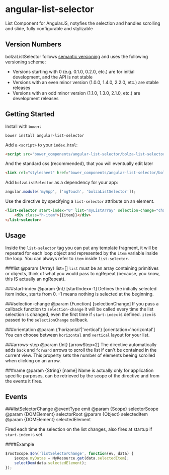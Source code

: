 angular-list-selector
=====================

List Component for AngularJS, notyfies the selection and handles scrolling and slide, fully configurable and stylizable

## Version Numbers

bolzaListSelector follows [semantic versioning](http://semver.org/) and uses the following versioning scheme:

 * Versions starting with 0 (e.g. 0.1.0, 0.2.0, etc.) are for initial development, and the API is not stable
 * Versions with an even minor version (1.0.0, 1.4.0, 2.2.0, etc.) are stable releases
 * Versions with an odd minor version (1.1.0, 1.3.0, 2.1.0, etc.) are development releases



## Getting Started

Install with `bower`:

```shell
bower install angular-list-selector
```

Add a `<script>` to your `index.html`:

```html
<script src="bower_components/angular-list-selector/bolza-list-selector.js"></script>
```
And the standard css (recommended), that you will eventually edit later

```html
<link rel="stylesheet" href="bower_components/angular-list-selector/bolza-list-selector.css" />
```

Add `bolzaListSelector` as a dependency for your app:

```javascript
angular.module('myApp', ['ngTouch', 'bolzaListSelector']);
```

Use the directive by specifying a `list-selector` attribute on an element.
```html
<list-selector start-index="0" list="myListArray" selection-change="changeme(item)" >
	<div class="h-item">{{item}}</div>
</list-selector>
```

## Usage

Inside the `list-selector` tag you can put any template fragment, it will be repeated for each loop object and represented by the `item` variable inside the loop. You can always refer to `item` inside `list-selector`.

###list
	@param {Array} list=[]
`list` must be an array containing primitives or objects, think of what you would pass to ngRepeat (because, you know, this IS actually an ngRepeat).

###start-index
	@param {Int} [startIndex=-1]
Defines the initially selected item index, starts from 0. 
-1 means nothing is selected at the beginning.

###selection-change
	@param {Function} [selectionChange]
If you pass a callback function to `selection-change` it will be called every time the list selection is changed, even the first time if `start-index` is defined. `item` is passed to the `selectionChange` callback.

###orientation
	@param {'horizontal'|'vertical'} [orientation='horizontal']
You can choose between `horizontal` and `vertical` layout for your list.

###arrows-step
	@param {Int} [arrowStep=2]
The directive automatically adds `back` and `forward` arrows to scroll the list if can't be contained in the current view. This property sets the number of elements beeing scrolled when clicking on an arrow.

###name
	@param {String} [name]
Name is actually only for application specific purposes, can be retrieved by the scope of the directive and from the events it fires.

## Events

###listSelectorChange
	@eventType emit
	@param {Scope} selectorScope
	@param {DOMElement} selectorRoot
	@param {Object} selectedItem
	@param {DOMElement} selectedElement


Fired each time the selection on the list changes, also fires at startup if `start-index` is set.


####Example

```javascript
$rootScope.$on('listSelectorChange', function(ev, data) {
	$scope.myDatas = MyResource.get(data.selectedItem);  
	selectDom(data.selectedElement);
});
```

